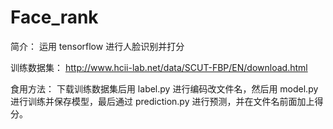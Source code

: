 # Face_rank

简介： 运用 tensorflow 进行人脸识别并打分

训练数据集： http://www.hcii-lab.net/data/SCUT-FBP/EN/download.html

食用方法： 下载训练数据集后用 label.py 进行编码改文件名，然后用 model.py 进行训练并保存模型，最后通过 prediction.py 进行预测，并在文件名前面加上得分。









